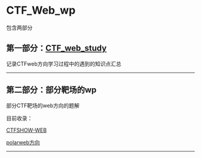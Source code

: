 # CTF_Web_wp

包含两部分

## 第一部分：[CTF_web_study](CTF_web_study/CTF_web_study.md)

记录CTFweb方向学习过程中的遇到的知识点汇总

***

## 第二部分：部分靶场的wp


部分CTF靶场的web方向的题解

目前收录：

[CTFSHOW-WEB](CTFSHOW-WEB/CTFSHOW-WEB)

[polarweb方向](polar_web/polar_web.md) 



****

